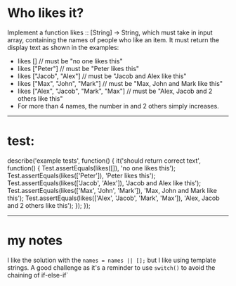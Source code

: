 # Who likes it?

Implement a function likes :: [String] -> String, which must take in input array, containing the names of people who like an item. It must return the display text as shown in the examples:

* likes [] // must be "no one likes this"
* likes ["Peter"] // must be "Peter likes this"
* likes ["Jacob", "Alex"] // must be "Jacob and Alex like this"
* likes ["Max", "John", "Mark"] // must be "Max, John and Mark like this"
* likes ["Alex", "Jacob", "Mark", "Max"] // must be "Alex, Jacob and 2 others like this"
* For more than 4 names, the number in and 2 others simply increases.

---
# test:
describe('example tests', function() {
  it('should return correct text', function() {
    Test.assertEquals(likes([]), 'no one likes this');
    Test.assertEquals(likes(['Peter']), 'Peter likes this');
    Test.assertEquals(likes(['Jacob', 'Alex']), 'Jacob and Alex like this');
    Test.assertEquals(likes(['Max', 'John', 'Mark']), 'Max, John and Mark like this');
    Test.assertEquals(likes(['Alex', 'Jacob', 'Mark', 'Max']), 'Alex, Jacob and 2 others like this');
  });
});

---
# my notes
I like the solution with the `names = names || [];` but I like using template strings.
A good challenge as it's a reminder to use `switch()` to avoid the chaining of if-else-if`

